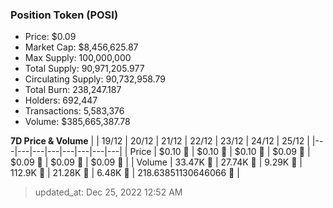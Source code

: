 
  ### Position Token (POSI)
  - Price: $0.09
  - Market Cap: $8,456,625.87
  - Max Supply: 100,000,000
  - Total Supply: 90,971,205.977
  - Circulating Supply: 90,732,958.79
  - Total Burn: 238,247.187
  - Holders: 692,447
  - Transactions: 5,583,376
  - Volume: $385,665,387.78

  **7D Price & Volume**
  | | 19&#x2F;12 | 20&#x2F;12 | 21&#x2F;12 | 22&#x2F;12 | 23&#x2F;12 | 24&#x2F;12 | 25&#x2F;12 |
  |---|---|---|---|---|---|---|---|
  | Price | $0.10 🔻 | $0.10 🚀 | $0.10 🔻 | $0.09 🔻 | $0.09 🔻 | $0.09 🔻 | $0.09 🚀 |
  | Volume | 33.47K 🔻 | 27.74K 🔻 | 9.29K 🔻 | 112.9K 🚀 | 21.28K 🔻 | 6.48K 🔻 | 218.63851130646066 🔻 |

  > updated_at: Dec 25, 2022 12:52 AM
